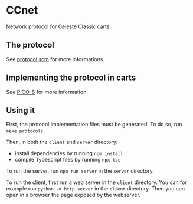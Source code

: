 # CCnet
Network protocol for Celeste Classic carts.

## The protocol
See [protocol.scm](protocol/protocol.scm) for more informations.

## Implementing the protocol in carts

See [PICO-8](pico8/README.md) for more information.

## Using it
First, the protocol implementation files must be generated.
To do so, run `make protocols`.

Then, in both the `client` and `server` directory:
* install dependencies by running `npm install`
* compile Typescript files by running `npx tsc`

To run the server, run `npm run server` in the `server` directory.

To run the client, first run a web server in the `client` directory. You can for example run `python -m http.server` in the `client` directory. Then you can open in a browser the page exposed by the webserver.
